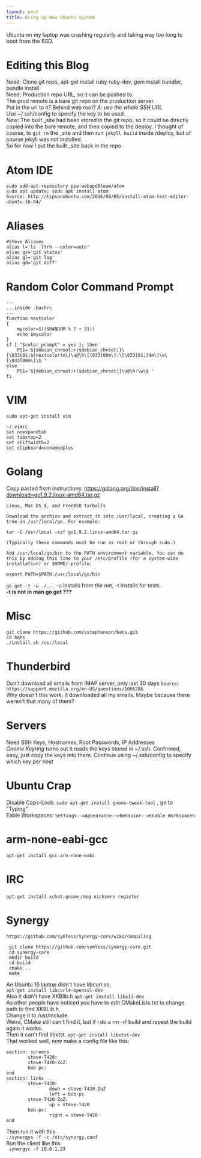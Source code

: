 ```yaml
---
layout: post
title: Bring up New Ubuntu System
---
```

Ubuntu on my laptop was crashing regularly and taking way too long to boot from the SSD.  
  
# Editing this Blog
  Need: Clone git repo, apt-get install ruby ruby-dev, gem install bundler, bundle install  
Need: Production repo URL, so it can be pushed to.  
The prod remote is a bare git repo on the production server.  
Put in the url to it?  Behind web root?  *A:  use the whole SSH URL*  
Use ~/.ssh/config to specify the key to be used.  
*New*:  The built \_site had been stored in the git repo, so it
could be directly copied into the bare remote, and then copied to the deploy.
I thought of course, to `git rm` the \_site and then run `jekyll build`
inside /deploy, but of course jekyll was not installed.  
So for now I put the built \_site back in the repo.

# Atom IDE
`sudo add-apt-repository ppa:webupd8team/atom`  
`sudo apt update; sudo apt install atom`  
`Source: http://tipsonubuntu.com/2016/08/05/install-atom-text-editor-ubuntu-16-04/`

# Aliases
```
#Steve Aliases
alias l='ls -ltrh --color=auto'
alias gs='git status'
alias gl='git log'
alias gd='git diff'
```

# Random Color Command Prompt
```
---
...inside .bashrc
---
function nextcolor
{
    mycolor=$(($RANDOM % 7 + 31))
    echo $mycolor
}
if [ "$color_prompt" = yes ]; then
    PS1='${debian_chroot:+($debian_chroot)}\[\033[01;$(nextcolor)m\]\u@\h\[\033[00m\]:\[\033[01;34m\]\w\[\033[00m\]\$ '
else
    PS1='${debian_chroot:+($debian_chroot)}\u@\h:\w\$ '
fi
```

# VIM
`sudo apt-get install vim`
```
~/.vimrc
set noexpandtab
set tabstop=2
set shiftwidth=2
set clipboard=unnamedplus
```

# Golang

Copy pasted from instructions: https://golang.org/doc/install?download=go1.9.2.linux-amd64.tar.gz
```
Linux, Mac OS X, and FreeBSD tarballs

Download the archive and extract it into /usr/local, creating a Go tree in /usr/local/go. For example:

tar -C /usr/local -xzf go1.9.2.linux-amd64.tar.gz

(Typically these commands must be run as root or through sudo.)

Add /usr/local/go/bin to the PATH environment variable. You can do this by adding this line to your /etc/profile (for a system-wide installation) or $HOME/.profile:

export PATH=$PATH:/usr/local/go/bin
```

`go get -t -u ./...` -u installs from the net, -t installs for tests.  
**-t is not in man go get ???**
  
# Misc  
```
git clone https://github.com/sstephenson/bats.git
cd bats
./install.sh /usr/local
```

# Thunderbird
Don't download all emails from IMAP server, only last 30 days
`Source: https://support.mozilla.org/en-US/questions/1066286`  
Why doesn't this work, it downloaded all my emails.  Maybe because there weren't that many of them?

# Servers
Need SSH Keys, Hostnames, Root Passwords, IP Addresses  
_Gnome Keyring_ turns out it reads the keys stored in ~/.ssh.  Confirmed, easy, just copy the keys into there.  Continue using ~/.ssh/config to specify which key per host

# Ubuntu Crap
Disable Caps-Lock:  `sudo apt-get install gnome-tweak-tool`  , go to "Typing"  
Eable Workspaces:  `Settings-->Appearance-->Behavior-->Enable Workspaces`

# arm-none-eabi-gcc  
`apt-get install gcc-arm-none-eabi`
  
# IRC
`apt-get install xchat-gnome`
`/msg nickserv register`

# Synergy
`https://github.com/symless/synergy-core/wiki/Compiling`  
```
 git clone https://github.com/symless/synergy-core.git
 cd synergy-core
 mkdir build
 cd build
 cmake ..
 make
```
An Ubuntu 16 laptop didn't have libcurl so,  
`apt-get install libcurl4-openssl-dev`  
Also it didn't have XKBlib.h
`apt-get install libx11-dev`  
As other people have noticed you have to edit CMakeLists.txt to change path to find XKBLib.h  
Change it to /usr/include.  
Weird, CMake still can't find it, but if i do a rm -rf build and repeat the build again it works.  
Then it can't find libxtst. `apt-get install libxtst-dev`  
That worked well, now make a config file like this:  
```
section: screens
        steve-T420:
        steve-T420-ZoZ:
        bob-pc:
end
section: links
        steve-T420:
                down = steve-T420-ZoZ
                left = bob-pc
        steve-T420-ZoZ:
                up = steve-T420
        bob-pc:
                right = steve-T420
end
```
Then run it with this  
`./synergys -f -c /etc/synergy.conf`  
Run the client like this  
` synergyc -f 10.0.1.23`
